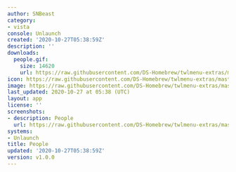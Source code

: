 ```yaml
---
author: SNBeast
category:
- vista
console: Unlaunch
created: '2020-10-27T05:38:59Z'
description: ''
downloads:
  people.gif:
    size: 14620
    url: https://raw.githubusercontent.com/DS-Homebrew/twlmenu-extras/master/_nds/TWiLightMenu/unlaunch/backgrounds/people.gif
icon: https://raw.githubusercontent.com/DS-Homebrew/twlmenu-extras/master/_nds/TWiLightMenu/unlaunch/backgrounds/people.gif
image: https://raw.githubusercontent.com/DS-Homebrew/twlmenu-extras/master/_nds/TWiLightMenu/unlaunch/backgrounds/people.gif
last_updated: 2020-10-27 at 05:38 (UTC)
layout: app
license: ''
screenshots:
- description: People
  url: https://raw.githubusercontent.com/DS-Homebrew/twlmenu-extras/master/_nds/TWiLightMenu/unlaunch/backgrounds/people.gif
systems:
- Unlaunch
title: People
updated: '2020-10-27T05:38:59Z'
version: v1.0.0
---
```

